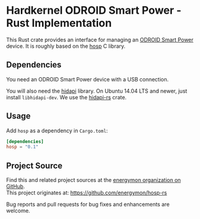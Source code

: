 # Hardkernel ODROID Smart Power - Rust Implementation

This Rust crate provides an interface for managing an [ODROID Smart Power](http://www.hardkernel.com/main/products/prdt_info.php?g_code=G137361754360) device.
It is roughly based on the [hosp](https://github.com/energymon/hosp) C library.


## Dependencies

You need an ODROID Smart Power device with a USB connection.

You will also need the [hidapi](https://github.com/signal11/hidapi/) library.
On Ubuntu 14.04 LTS and newer, just install `libhidapi-dev`.
We use the [hidapi-rs](https://crates.io/crates/hidapi) crate.


## Usage
Add `hosp` as a dependency in `Cargo.toml`:

```toml
[dependencies]
hosp = "0.1"
```


## Project Source

Find this and related project sources at the [energymon organization on GitHub](https://github.com/energymon).  
This project originates at: https://github.com/energymon/hosp-rs

Bug reports and pull requests for bug fixes and enhancements are welcome.

